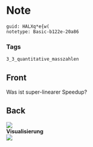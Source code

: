# Note
```
guid: HALXq*e{w(
notetype: Basic-b122e-20a86
```

### Tags
```
3_3_quantitative_masszahlen
```

## Front
Was ist super-linearer Speedup?

## Back
<img src="paste-b7310d3b85eddb2901c7541b5a39ed73159865f6.jpg">
<div>
  <div>
    <b>Visualisierung</b>
  </div>
</div>
<div><img src="The-four-possible-curves-for-speedup.png"></div>
